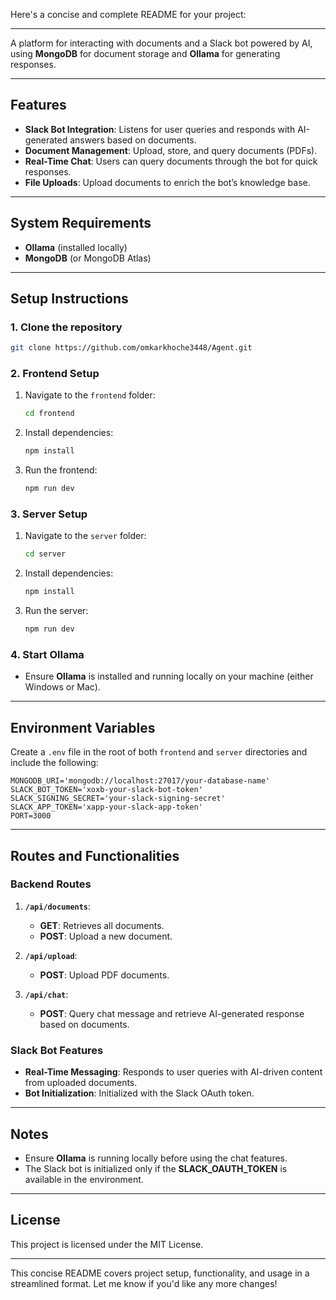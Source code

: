 Here's a concise and complete README for your project:

---

A platform for interacting with documents and a Slack bot powered by AI, using **MongoDB** for document storage and **Ollama** for generating responses.

---

## Features

- **Slack Bot Integration**: Listens for user queries and responds with AI-generated answers based on documents.
- **Document Management**: Upload, store, and query documents (PDFs).
- **Real-Time Chat**: Users can query documents through the bot for quick responses.
- **File Uploads**: Upload documents to enrich the bot’s knowledge base.

---

## System Requirements

- **Ollama** (installed locally)
- **MongoDB** (or MongoDB Atlas)

---

## Setup Instructions

### 1. Clone the repository

```bash
git clone https://github.com/omkarkhoche3448/Agent.git
```

### 2. Frontend Setup

1. Navigate to the `frontend` folder:
   ```bash
   cd frontend
   ```
2. Install dependencies:
   ```bash
   npm install
   ```
3. Run the frontend:
   ```bash
   npm run dev
   ```

### 3. Server Setup

1. Navigate to the `server` folder:
   ```bash
   cd server
   ```
2. Install dependencies:
   ```bash
   npm install
   ```
3. Run the server:
   ```bash
   npm run dev
   ```

### 4. Start Ollama

- Ensure **Ollama** is installed and running locally on your machine (either Windows or Mac).

---

## Environment Variables

Create a `.env` file in the root of both `frontend` and `server` directories and include the following:

```
MONGODB_URI='mongodb://localhost:27017/your-database-name'
SLACK_BOT_TOKEN='xoxb-your-slack-bot-token'
SLACK_SIGNING_SECRET='your-slack-signing-secret'
SLACK_APP_TOKEN='xapp-your-slack-app-token'
PORT=3000

```

---

## Routes and Functionalities

### Backend Routes

1. **`/api/documents`**:
   - **GET**: Retrieves all documents.
   - **POST**: Upload a new document.

2. **`/api/upload`**:
   - **POST**: Upload PDF documents.

3. **`/api/chat`**:
   - **POST**: Query chat message and retrieve AI-generated response based on documents.

### Slack Bot Features

- **Real-Time Messaging**: Responds to user queries with AI-driven content from uploaded documents.
- **Bot Initialization**: Initialized with the Slack OAuth token.

---

## Notes

- Ensure **Ollama** is running locally before using the chat features.
- The Slack bot is initialized only if the **SLACK_OAUTH_TOKEN** is available in the environment.

---

## License

This project is licensed under the MIT License.

--- 

This concise README covers project setup, functionality, and usage in a streamlined format. Let me know if you'd like any more changes!
